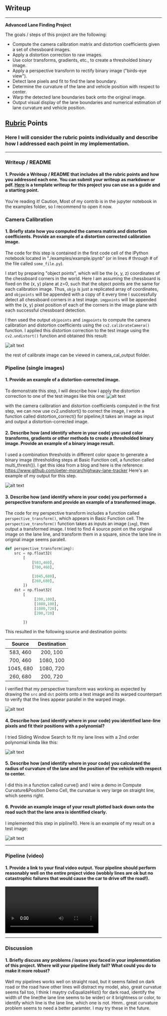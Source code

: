 ## Writeup

---

**Advanced Lane Finding Project**

The goals / steps of this project are the following:

* Compute the camera calibration matrix and distortion coefficients given a set of chessboard images.
* Apply a distortion correction to raw images.
* Use color transforms, gradients, etc., to create a thresholded binary image.
* Apply a perspective transform to rectify binary image ("birds-eye view").
* Detect lane pixels and fit to find the lane boundary.
* Determine the curvature of the lane and vehicle position with respect to center.
* Warp the detected lane boundaries back onto the original image.
* Output visual display of the lane boundaries and numerical estimation of lane curvature and vehicle position.

[//]: # (Image References)

[image1]: ./camera_cal_output/calibration1.jpg "Undistorted"
[image2]: ./output_images/undist.png "Road Transformed"
[image3]: ./output_images/binary.png "Binary Example"
[image4]: ./output_images/exp.png "Warp Example"
[image5]: ./output_images/download.png "Fit Visual"
[image6]: ./output_images/test1.jpg "Output"
[video1]: ./output_video/project_video.mp4 "Video"

## [Rubric](https://review.udacity.com/#!/rubrics/571/view) Points

### Here I will consider the rubric points individually and describe how I addressed each point in my implementation.  

---

### Writeup / README

#### 1. Provide a Writeup / README that includes all the rubric points and how you addressed each one.  You can submit your writeup as markdown or pdf.  [Here](https://github.com/udacity/CarND-Advanced-Lane-Lines/blob/master/writeup_template.md) is a template writeup for this project you can use as a guide and a starting point.  

You're reading it! Caution, Most of my contrib is in the jupyter notebook in the examples folder, so I recommend to open it now. 

### Camera Calibration

#### 1. Briefly state how you computed the camera matrix and distortion coefficients. Provide an example of a distortion corrected calibration image.

The code for this step is contained in the first code cell of the IPython notebook located in "./examples/example.ipynb" (or in lines # through # of the file called `some_file.py`).  

I start by preparing "object points", which will be the (x, y, z) coordinates of the chessboard corners in the world. Here I am assuming the chessboard is fixed on the (x, y) plane at z=0, such that the object points are the same for each calibration image.  Thus, `objp` is just a replicated array of coordinates, and `objpoints` will be appended with a copy of it every time I successfully detect all chessboard corners in a test image.  `imgpoints` will be appended with the (x, y) pixel position of each of the corners in the image plane with each successful chessboard detection.  

I then used the output `objpoints` and `imgpoints` to compute the camera calibration and distortion coefficients using the `cv2.calibrateCamera()` function.  I applied this distortion correction to the test image using the `cv2.undistort()` function and obtained this result: 

![alt text][image1]

the rest of calibrate image can be viewed in camera_cal_output flolder.

### Pipeline (single images)

#### 1. Provide an example of a distortion-corrected image.

To demonstrate this step, I will describe how I apply the distortion correction to one of the test images like this one:
![alt text][image2]

with the camera calibration and distortion coefficients computed in the first step, we can now use cv2.undistort() to correct the image, I wrote a function called distortion_correct() for pipeline,it takes an image as input and output a distortion-corrected image. 

#### 2. Describe how (and identify where in your code) you used color transforms, gradients or other methods to create a thresholded binary image.  Provide an example of a binary image result.

I used a combination thresholds in different color space to generate a binary image (thresholding steps at Basic Function cell, a function called multi_thresh()). 
I get this idea from a blog and here is the reference:
https://www.github.com/peter-moran/highway-lane-tracker 
Here's an example of my output for this step.  

![alt text][image3]

#### 3. Describe how (and identify where in your code) you performed a perspective transform and provide an example of a transformed image.

The code for my perspective transform includes a function called `perspective_transform()`, which appears in Basic Function cell.  The `perspective_transform()` function takes as inputs an image (`img`), then output a transformed image.  I tried to find 4 source point on the original image on the lane line, and transform them in a square, since the lane line in original image seems paralell.

```python
def perspective_transform(img):
    src = np.float32(
        [
            [583,460],
            [700,460],

            [1045,680],
            [260,680],
        ])
    dst = np.float32(
        [
             [200,100],
             [1080,100],
             [1080,720],
             [200,720]

        ])
```

This resulted in the following source and destination points:

| Source        | Destination   | 
|:-------------:|:-------------:| 
| 583, 460      | 200, 100        | 
| 700, 460      | 1080, 100      |
| 1045, 680     | 1080, 720      |
| 260, 680      | 200, 720        |

I verified that my perspective transform was working as expected by drawing the `src` and `dst` points onto a test image and its warped counterpart to verify that the lines appear parallel in the warped image.

![alt text][image4]

#### 4. Describe how (and identify where in your code) you identified lane-line pixels and fit their positions with a polynomial?

I tried Sliding Window Search to fit my lane lines with a 2nd order polynomial kinda like this:

![alt text][image5]

#### 5. Describe how (and identify where in your code) you calculated the radius of curvature of the lane and the position of the vehicle with respect to center.

I did this in a function called curve() and I wire a demo in Compute Curvature&Position Demo Cell, the curvatue is very large on straight line, which seems right.

#### 6. Provide an example image of your result plotted back down onto the road such that the lane area is identified clearly.

I implemented this step in pipline1().  Here is an example of my result on a test image:

![alt text][image6]

---

### Pipeline (video)

#### 1. Provide a link to your final video output.  Your pipeline should perform reasonably well on the entire project video (wobbly lines are ok but no catastrophic failures that would cause the car to drive off the road!).

![alt text][video1]

---

### Discussion

#### 1. Briefly discuss any problems / issues you faced in your implementation of this project.  Where will your pipeline likely fail?  What could you do to make it more robust?

Well my pipelines works well on straight road, but it seems failed on dark road or the road have other lines will distract my model, also, great curvatue seems fail too, I think I maytry cvEqualizeHist() for dark road, identify the width of the line(the lane line seems to be wider) or it brightness or color, to identify which line is the lane line, which one is not. Hmm.. great curvature problem seems to need a better paramter. I may try these in the future.
